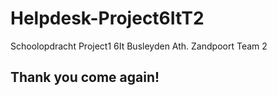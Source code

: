 # Helpdesk-Project6ItT2
Schoolopdracht Project1 6It Busleyden Ath. Zandpoort Team 2


## Thank you come again!
